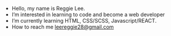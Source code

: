 - Hello, my name is Reggie Lee.
- I’m interested in learning to code and become a web developer
- I’m currently learning HTML, CSS/SCSS, Javascript/REACT.
- How to reach me leereggie28@gmail.com

<!---
Rlee-94/Rlee-94 is a ✨ special ✨ repository because its `README.md` (this file) appears on your GitHub profile.
You can click the Preview link to take a look at your changes.
--->
